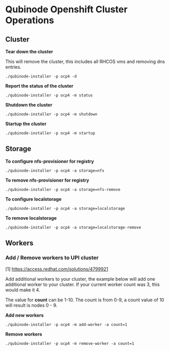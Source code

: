 # Qubinode Openshift Cluster Operations 

## Cluster

**Tear down the cluster**

This will remove the cluster, this includes all RHCOS vms and removing dns entries.

```=shell
./qubinode-installer -p ocp4 -d
```

**Report the status of the cluster**

```=shell
./qubinode-installer -p ocp4 -m status
```

**Shutdown the cluster**

```=shell
./qubinode-installer -p ocp4 -m shutdown
```

**Startup the cluster**

```=shell
./qubinode-installer -p ocp4 -m startup
```

## Storage
**To configure nfs-provisioner for registry**
```shell
./qubinode-installer -p ocp4 -a storage=nfs
```

**To remove nfs-provisioner for registry**
```shell
./qubinode-installer -p ocp4 -a storage=nfs-remove
```

**To configure localstorage**
```shell
./qubinode-installer -p ocp4 -a storage=localstorage
```

**To remove localstorage**
```shell
./qubinode-installer -p ocp4 -a storage=localstorage-remove
```

## Workers


### Add / Remove workers to UPI cluster

[1] https://access.redhat.com/solutions/4799921

Add additional workers to your cluster, the example below will add one
additional worker to your cluster. If your current worker count was 3, this would 
make it 4.

The value for **count** can be 1-10. The count is from 0-9, a count value of 10 will result is nodes 0 - 9.


**Add new workers**
```shell
./qubinode-installer -p ocp4 -m add-worker -a count=1
```

**Remove workers**
```shell
./qubinode-installer -p ocp4 -m remove-worker -a count=1
```
